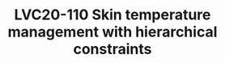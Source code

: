 ---
categories:
- lvc20
description: 'Due to the increasing complexity of SoCs, we''re now seeing lots of
  thermal sensors on the die to quickly detect hot spots and allow the OS to take
  steps to mitigate these events. The Linux thermal framework provides mechanisms
  such as inputs for better scheduling, frequency throttling, idle injection and turning
  on fans to prevent the silicon from getting damaged from overheating. This is also
  called as junction temperature management.<br><br>The Linux thermal framework is
  also used for managing the skin temperature of a device - the temperature that users
  feel when they hold and use the device. However, this skin temperature management
  involves manual characterisation of performance states for devices such as CPU and
  GPU to the its effect on the skin temperature of the device.<br><br>So the framework
  is doing two distinct tasks: preventing silicon damage and preventing skin burns
  for users by capping the power of a device. We feel these tasks should be handled
  by different frameworks.<br><br>We''re currently experimenting the kernel''s energy
  model to dynamically build a hierarchy of power constraints and allow the platform
  integrator to set limits for each power domain using the powercap framework. This
  will allow the kernel to manage the power consumption (and hence dissipation) budget
  of the various devices on the Soc more autonomously, leading to better performance
  at a given power budget instead of overcoming the primary goal of the thermal framework
  which is mitigate at the limits.<br><br>Attendees are expected to know a little
  bit about how the current thermal framework works, but don''t need to know all the
  technical details. We will cover the conceptual differences between the current
  and proposed models as an introduction in the talk.'
image: /assets/images/featured-images/lvc20/LVC20-110.png
session_id: LVC20-110
session_room: '[Track 2] Linux/Android'
session_slot:
  end_time: 2020-09-22 13:50
  start_time: 2020-09-22 13:25
session_speakers:
- speaker_bio: Daniel worked in 1998 in the Space Industry and Air traffic management
    for distributed system project in life safety constraints. He acquired for this
    project a system programming expertise. &lt;br /&gt; &lt;br /&gt; He joined IBM
    in 2004 and since this date he does kernel hacking and pushed upstream the resource
    virtualization with the namespaces. He is the author and maintainer of the Linux
    Container (LXC).&lt;br /&gt; &lt;br /&gt; In 2012, he joined Linaro to work in
    the power management team. Deeply involved in the power management improvements
    for the different members of Linaro, he continues to contribute and maintain some
    parts of the Linux kernel.
  speaker_company: Linaro
  speaker_image: http://avatars.sched.co/8/5c/829128/avatar.jpg.320x320px.jpg?0c8
  speaker_name: Daniel Lezcano
  speaker_position: Linaro - Senior Engineer - Power specialist
  speaker_role: speaker
- speaker_bio: Amit works at Linaro and has been found dabbling in the upstream Linux
    community in the areas of power and thermal management. He was once found lost
    in the friendly Zephyr RTOS community for a bit.&lt;br&gt;&lt;br&gt;In the last
    decade, he’s led the Power Management working group at Linaro, helped lead the
    96boards.org effort to bring powerful developer boards at low-cost to the software
    community and helped several SoC vendors to work with the upstream community and
    help themselves along the way.&lt;br&gt;&lt;br&gt;His main hobby these days is
    to learn to grow food.
  speaker_company: Linaro
  speaker_image: http://avatars.sched.co/d/0c/7249850/avatar.jpg.320x320px.jpg?f89
  speaker_name: Amit Kucheria
  speaker_position: Sr. Engineer, Qualcomm Landing Team
  speaker_role: speaker
session_track: Power Management
tag: session
tags: Power Management
title: LVC20-110 Skin temperature management with hierarchical constraints
---